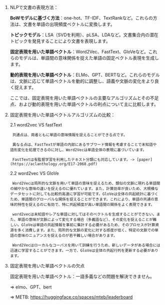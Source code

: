 1. NLPで文書の表現方法：

    **BoWモデルに基づく方法**：one-hot、TF-IDF、TextRankなど。これらの方法は、文書を単語の出現頻度ベクトルに変換します。
    
    **トピックモデル**：LSA（SVDを利用）、pLSA、LDAなど。文書集合内の潜在トピックを発見することにより文書を表現します。
    
    **固定表現を用いた単語ベクトル**：Word2Vec、FastText、GloVeなど。これらのモデルは、単語間の意味関係を捉えた単語の固定ベクトル表現を生成します。
    
    **動的表現を用いた単語ベクトル**：ELMo、GPT、BERTなど。これらのモデルは、文脈に応じて単語ベクトルを動的に調整し、語義や文脈の変化をより良く捉えます。

    ここでは、固定表現を用いた単語ベクトルの主要なアルゴリズムとその不足点、および動的表現を用いた単語ベクトルの利点について主に比較します。

2. 固定表現を用いた単語ベクトルアルゴリズムの比較：

    2.1 word2vec VS fastText

        共通点は、両者ともに単語の意味情報を捉えることができる点です。
        
        異なる点は、FastTextが単語の内部にあるサブワード情報を考慮することで未知語や語形変化を処理できるのに対し、Word2Vecは単語全体の表現に基づいています。

        FastTextは有監督学習を利用したテキスト分類にも対応しています。-> [paper](https://aclanthology.org/E17-2068.pdf)

    2.2 word2vec VS GloVe

        Word2Vecは局所的な文脈を用いて単語の意味を捉えるため、類似の文脈に現れる単語間の細やかな意味の違いを捉えるのに優れています。また、計算効率が良いため、大規模なデータセットに対しても比較的高速に学習が可能です。GloVeは全体の共起統計に基づくため、単語間のグローバルな関係を捉えることができます。これにより、単語の共通の意味的特性を捉えるのに有効で、特に共起頻度が高い単語間の関係をよく表現できます。

        word2vecは未知語やレアな単語に対してはそのベクトルを生成することができない。また、単語の意味が文脈によって変化する場合（多義語など）、その変化を捉えることが難しい。GloVeは単語の共起情報を事前に集計する必要があるため、そのプロセスが計算資源を多く消費します。また、局所的な文脈の変化に対する感度が低く、特定の文脈での単語の意味のニュアンスを捉えるのが若干難しい場合があります。

        Word2Vecはローカルなコーパスを用いて訓練を行うため、新しいデータがある場合には迅速に学習することができます。一方で、GloVeは全体の共起行列を更新する必要があります。

3. 固定表現を用いた単語ベクトルの欠点

    
    固定表現を用いた単語ベクトル：一語多義などの問題を解決できません。

    => elmo、GPT、bert
    
    => METB: https://huggingface.co/spaces/mteb/leaderboard









